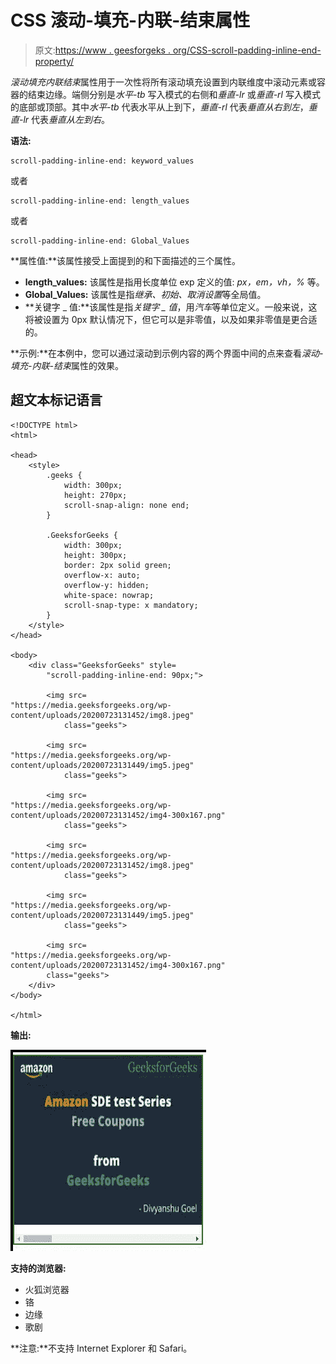 # CSS 滚动-填充-内联-结束属性

> 原文:[https://www . geesforgeks . org/CSS-scroll-padding-inline-end-property/](https://www.geeksforgeeks.org/css-scroll-padding-inline-end-property/)

*滚动填充内联结束*属性用于一次性将所有滚动填充设置到内联维度中滚动元素或容器的结束边缘。端侧分别是*水平-tb* 写入模式的右侧和*垂直-lr* 或*垂直-rl* 写入模式的底部或顶部。其中*水平-tb* 代表水平从上到下，*垂直-rl* 代表*垂直从右到左*，*垂直-lr* 代表*垂直从左到右*。

**语法:**

```
scroll-padding-inline-end: keyword_values
```

或者

```
scroll-padding-inline-end: length_values
```

或者

```
scroll-padding-inline-end: Global_Values
```

**属性值:**该属性接受上面提到的和下面描述的三个属性。

*   **length_values:** 该属性是指用长度单位 exp 定义的值: *px，em，vh，%* 等。
*   **Global_Values:** 该属性是指*继承、初始、取消设置*等全局值。
*   **关键字 _ 值:**该属性是指*关键字 _ 值*，用*汽车*等单位定义。一般来说，这将被设置为 0px 默认情况下，但它可以是非零值，以及如果非零值是更合适的。

**示例:**在本例中，您可以通过滚动到示例内容的两个界面中间的点来查看*滚动-填充-内联-结束*属性的效果。

## 超文本标记语言

```
<!DOCTYPE html>
<html>

<head>
    <style>
        .geeks {
            width: 300px;
            height: 270px;
            scroll-snap-align: none end;
        }

        .GeeksforGeeks {
            width: 300px;
            height: 300px;
            border: 2px solid green;
            overflow-x: auto;
            overflow-y: hidden;
            white-space: nowrap;
            scroll-snap-type: x mandatory;
        }
    </style>
</head>

<body>
    <div class="GeeksforGeeks" style=
        "scroll-padding-inline-end: 90px;">

        <img src=
"https://media.geeksforgeeks.org/wp-content/uploads/20200723131452/img8.jpeg"
            class="geeks">

        <img src=
"https://media.geeksforgeeks.org/wp-content/uploads/20200723131449/img5.jpeg"
            class="geeks">

        <img src=
"https://media.geeksforgeeks.org/wp-content/uploads/20200723131452/img4-300x167.png"
            class="geeks">

        <img src=
"https://media.geeksforgeeks.org/wp-content/uploads/20200723131452/img8.jpeg"
            class="geeks">

        <img src=
"https://media.geeksforgeeks.org/wp-content/uploads/20200723131449/img5.jpeg"
            class="geeks">

        <img src=
"https://media.geeksforgeeks.org/wp-content/uploads/20200723131452/img4-300x167.png"
        class="geeks">
    </div>
</body>

</html>
```

**输出:**

![](img/5bafb954f78a77bf076a541dcde24017.png)

**支持的浏览器:**

*   火狐浏览器
*   铬
*   边缘
*   歌剧

**注意:**不支持 Internet Explorer 和 Safari。